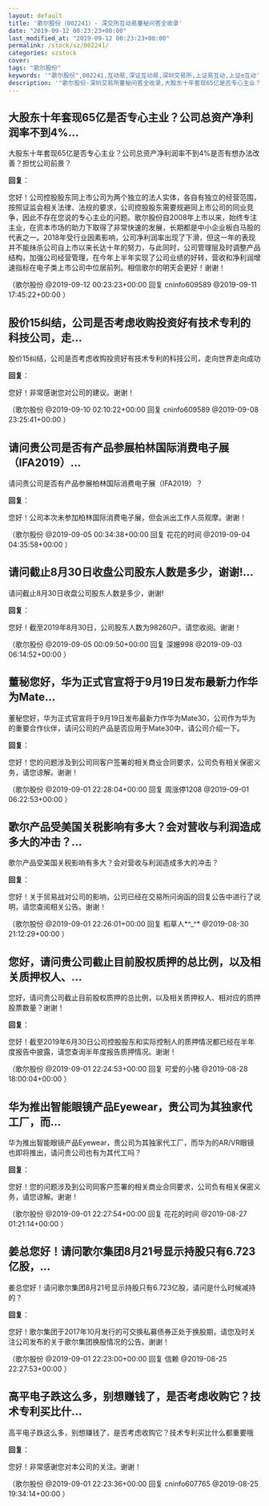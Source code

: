 ```yaml
---
layout: default
title: '歌尔股份（002241）- 深交所互动易董秘问答全收录'
date: "2019-09-12 00:23:23+00:00"
last_modified_at: "2019-09-12 00:23:23+00:00"
permalink: /stock/sz/002241/
categories: szstock
cover: 
tags: "歌尔股份"
keywords: '"歌尔股份",002241,互动易,深证互动易,深圳交易所,上证易互动,上证e互动'
description: '"歌尔股份-深圳交易所董秘问答全收录,大股东十年套现65亿是否专心主业？公司总资产净利润率不到4%是否有想办法改善？担忧公司前景？"'
---
```


## 大股东十年套现65亿是否专心主业？公司总资产净利润率不到4%...

大股东十年套现65亿是否专心主业？公司总资产净利润率不到4%是否有想办法改善？担忧公司前景？

**回复**：

您好！公司控股股东同上市公司为两个独立的法人实体，各自有独立的经营范围，按照证监会相关法律、法规的要求，公司控股股东需要规避同上市公司的同业竞争，因此不存在您说的专心主业的问题。歌尔股份自2008年上市以来，始终专注主业，在资本市场的助力下取得了非常快速的发展，长期都是中小企业板白马股的代表之一。2018年受行业因素影响，公司净利润率出现了下滑，但这一年的表现并不能抹杀公司自上市以来长达十年的努力，与此同时，公司管理层及时调整产品结构，加强公司经营管理，在今年上半年实现了公司业绩的好转，营收和净利润增速指标在电子类上市公司中位居前列。相信歌尔的明天会更好！谢谢！ 

（歌尔股份  @2019-09-12 00:23:23+00:00 回复 cninfo609589  @2019-09-11 17:45:22+00:00 ）

## 股价15纠结，公司是否考虑收购投资好有技术专利的科技公司，走...

股价15纠结，公司是否考虑收购投资好有技术专利的科技公司，走向世界走向成功

**回复**：

您好！非常感谢您对公司的建议。谢谢！ 

（歌尔股份  @2019-09-10 02:10:22+00:00 回复 cninfo609589  @2019-09-08 23:25:41+00:00 ）

## 请问贵公司是否有产品参展柏林国际消费电子展（IFA2019）...

请问贵公司是否有产品参展柏林国际消费电子展（IFA2019）？

**回复**：

您好！公司本次未参加柏林国际消费电子展，但会派出工作人员观摩。谢谢！ 

（歌尔股份  @2019-09-05 00:34:38+00:00 回复 花花的时间  @2019-09-04 04:35:58+00:00 ）

## 请问截止8月30日收盘公司股东人数是多少，谢谢!...

请问截止8月30日收盘公司股东人数是多少，谢谢!

**回复**：

您好！截至2019年8月30日，公司股东人数为98260户。请您收阅。谢谢！ 

（歌尔股份  @2019-09-05 00:09:50+00:00 回复 深姗998  @2019-09-03 06:14:52+00:00 ）

## 董秘您好，华为正式官宣将于9月19日发布最新力作华为Mate...

董秘您好，华为正式官宣将于9月19日发布最新力作华为Mate30，公司作为华为的重要合作伙伴，请问公司的产品是否应用于Mate30中，请公司介绍一下。

**回复**：

您好！您的问题涉及到公司同客户签署的相关商业合同要求，公司负有相关保密义务，请您谅解。谢谢！ 

（歌尔股份  @2019-09-01 22:28:04+00:00 回复 周涨停1208  @2019-09-01 06:22:53+00:00 ）

## 歌尔产品受美国关税影响有多大？会对营收与利润造成多大的冲击？...

歌尔产品受美国关税影响有多大？会对营收与利润造成多大的冲击？

**回复**：

您好！关于贸易战对公司的影响，公司已经在交易所问询函的回复公告中进行了说明，请您查阅相关公告。谢谢！ 

（歌尔股份  @2019-09-01 22:26:01+00:00 回复 稻草人*^_^*  @2019-08-30 21:12:29+00:00 ）

## 您好，请问贵公司截止目前股权质押的总比例，以及相关质押权人、...

您好，请问贵公司截止目前股权质押的总比例，以及相关质押权人、相对应的质押股票数量？谢谢！

**回复**：

您好！截至2019年6月30日公司控股股东和实际控制人的质押情况都已经在半年度报告中披露，请您查询半年度报告质押情况。谢谢！ 

（歌尔股份  @2019-09-01 22:24:53+00:00 回复 可爱的小猪  @2019-08-28 18:00:04+00:00 ）

## 华为推出智能眼镜产品Eyewear，贵公司为其独家代工厂，而...

华为推出智能眼镜产品Eyewear，贵公司为其独家代工厂，而华为的AR/VR眼镜也即将推出，请问贵公司也有为其代工吗？

**回复**：

您好！您的问题涉及到公司同客户签署的相关商业合同要求，公司负有相关保密义务，请您谅解。谢谢！ 

（歌尔股份  @2019-09-01 22:27:54+00:00 回复 花花的时间  @2019-08-27 01:21:14+00:00 ）

## 姜总您好！请问歌尔集团8月21号显示持股只有6.723亿股，...

姜总您好！请问歌尔集团8月21号显示持股只有6.723亿股，请问是什么时候减持的？

**回复**：

您好！歌尔集团于2017年10月发行的可交换私募债券正处于换股期，请您及时关注公司发布的关于歌尔集团换股情况的公告。谢谢！ 

（歌尔股份  @2019-09-01 22:23:00+00:00 回复 信赖  @2019-08-25 22:27:53+00:00 ）

## 高平电子跌这么多，别想赚钱了，是否考虑收购它？技术专利买比什...

高平电子跌这么多，别想赚钱了，是否考虑收购它？技术专利买比什么都重要哦

**回复**：

您好！非常感谢您对本公司的关注。谢谢！ 

（歌尔股份  @2019-09-01 22:23:36+00:00 回复 cninfo607765  @2019-08-25 19:34:14+00:00 ）

